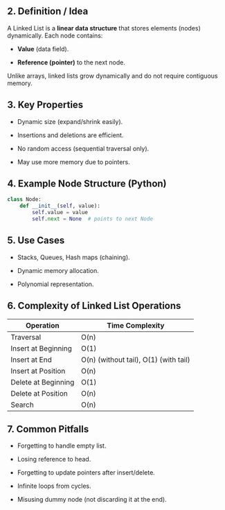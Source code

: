 ## 2. Definition / Idea

A Linked List is a **linear data structure** that stores elements (nodes) dynamically. Each node contains:

- **Value** (data field).
    
- **Reference (pointer)** to the next node.
    

Unlike arrays, linked lists grow dynamically and do not require contiguous memory.

## 3. Key Properties

- Dynamic size (expand/shrink easily).
    
- Insertions and deletions are efficient.
    
- No random access (sequential traversal only).
    
- May use more memory due to pointers.
    

## 4. Example Node Structure (Python)

```python
class Node:
    def __init__(self, value):
        self.value = value
        self.next = None  # points to next Node
```

## 5. Use Cases

- Stacks, Queues, Hash maps (chaining).
    
- Dynamic memory allocation.
    
- Polynomial representation.
    
## 6. Complexity of Linked List Operations

| **Operation**       | **Time Complexity**                   |
| ------------------- | ------------------------------------- |
| Traversal           | O(n)                                  |
| Insert at Beginning | O(1)                                  |
| Insert at End       | O(n) (without tail), O(1) (with tail) |
| Insert at Position  | O(n)                                  |
| Delete at Beginning | O(1)                                  |
| Delete at Position  | O(n)                                  |
| Search              | O(n)                                  |


## 7. Common Pitfalls

- Forgetting to handle empty list.
    
- Losing reference to head.
    
- Forgetting to update pointers after insert/delete.
    
- Infinite loops from cycles.
    
- Misusing dummy node (not discarding it at the end).
    